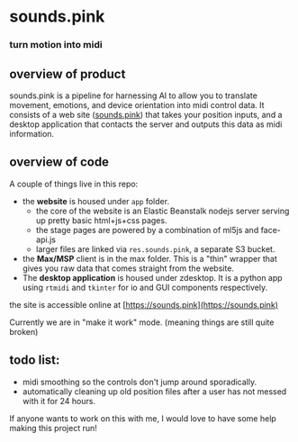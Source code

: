 # sounds.pink
### turn motion into midi

## overview of product
sounds.pink is a pipeline for harnessing AI to allow you to translate movement, emotions, and device orientation into midi control data. It consists of a web site ([sounds.pink](https://sounds.pink)) that takes your position inputs, and a desktop application that contacts the server and outputs this data as midi information.

## overview of code
A couple of things live in this repo:

- the **website** is housed under `app` folder.
   - the core of the website is an Elastic Beanstalk nodejs server serving up pretty basic html+js+css pages.
   - the stage pages are powered by a combination of ml5js and face-api.js
   - larger files are linked via `res.sounds.pink`, a separate S3 bucket.
- the **Max/MSP** client is in the max folder. This is a "thin" wrapper that gives you raw data that comes straight from the website.
- The **desktop application** is housed under zdesktop. It is a python app using `rtmidi` and `tkinter` for io and GUI components respectively. 

the site is accessible online at [https://sounds.pink](https://sounds.pink)

Currently we are in "make it work" mode. (meaning things are still quite broken)

## todo list:

- midi smoothing so the controls don't jump around sporadically. 
- automatically cleaning up old position files after a user has not messed with it for 24 hours.

If anyone wants to work on this with me, I would love to have some help making this project run!